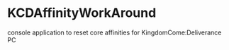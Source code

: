 # KCDAffinityWorkAround
console application to reset core affinities for KingdomCome:Deliverance PC

